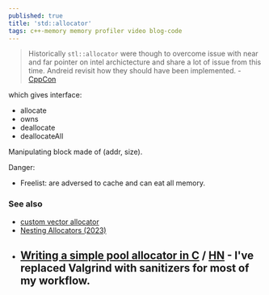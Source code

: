 ```yaml
---
published: true
title: 'std::allocator'
tags: c++-memory memory profiler video blog-code
---
```

> Historically `stl::allocator` were though to overcome issue with near and far pointer on intel archictecture and share a lot of issue from this time. Andreid revisit how they should have been implemented. - [CppCon](https://www.youtube.com/watch?v=LIb3L4vKZ7U)

which gives interface:
- allocate
- owns
- deallocate
- deallocateAll

Manipulating block made of (addr, size).

Danger:
- Freelist: are adversed to cache and can eat all memory.

### See also 
- [custom vector allocator](https://upcoder.com/6/custom-vector-allocation/)
- [	Nesting Allocators (2023)](https://news.ycombinator.com/item?id=41540777)
- [Writing a simple pool allocator in C](https://news.ycombinator.com/item?id=42605848) / [HN](https://news.ycombinator.com/item?id=42641993) - I've replaced Valgrind with sanitizers for most of my workflow.
	-
